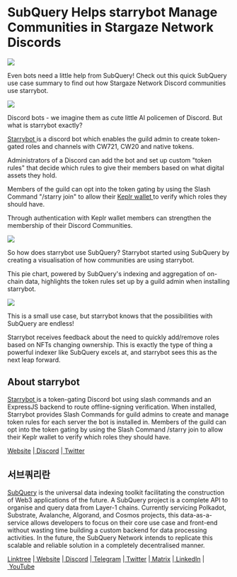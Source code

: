 # SubQuery Helps starrybot Manage Communities in Stargaze Network Discords

![](https://miro.medium.com/max/1400/0*LXboXaI3a5GKsrMJ)

Even bots need a little help from SubQuery! Check out this quick SubQuery use case summary to find out how Stargaze Network Discord communities use starrybot.

![](https://miro.medium.com/max/1400/0*zjH1e6sHA76YJCza)

Discord bots - we imagine them as cute little AI policemen of Discord. But what is starrybot exactly?

[Starrybot ](https://starrybot.xyz/)is a discord bot which enables the guild admin to create token-gated roles and channels with CW721, CW20 and native tokens.

Administrators of a Discord can add the bot and set up custom "token rules" that decide which rules to give their members based on what digital assets they hold.

Members of the guild can opt into the token gating by using the Slash Command "/starry join" to allow their [Keplr wallet ](https://www.keplr.app/)to verify which roles they should have.

Through authentication with Keplr wallet members can strengthen the membership of their Discord Communities.

![](https://miro.medium.com/max/1400/0*MkmmxPhUCW4wYzve)

So how does starrybot use SubQuery? Starrybot started using SubQuery by creating a visualisation of how communities are using starrybot.

This pie chart, powered by SubQuery's indexing and aggregation of on-chain data, highlights the token rules set up by a guild admin when installing starrybot.

![](https://miro.medium.com/max/1042/0*CW9sCC8U6-ZQ-nWK)

This is a small use case, but starrybot knows that the possibilities with SubQuery are endless!

Starrybot receives feedback about the need to quickly add/remove roles based on NFTs changing ownership. This is exactly the type of thing a powerful indexer like SubQuery excels at, and starrybot sees this as the next leap forward.

## About starrybot

[Starrybot ](https://starrybot.xyz/)is a token-gating Discord bot using slash commands and an ExpressJS backend to route offline-signing verification. When installed, Starrybot provides Slash Commands for guild admins to create and manage token rules for each server the bot is installed in. Members of the guild can opt into the token gating by using the Slash Command /starry join to allow their Keplr wallet to verify which roles they should have.

[Website](https://starrybot.xyz/) |[ Discord](https://discord.com/invite/BqjEhWzJKU) |[ Twitter](https://twitter.com/starrystarrybot)

## 서브쿼리란

[SubQuery](https://subquery.network/) is the universal data indexing toolkit facilitating the construction of Web3 applications of the future. A SubQuery project is a complete API to organise and query data from Layer-1 chains. Currently servicing Polkadot, Substrate, Avalanche, Algorand, and Cosmos projects, this data-as-a-service allows developers to focus on their core use case and front-end without wasting time building a custom backend for data processing activities. In the future, the SubQuery Network intends to replicate this scalable and reliable solution in a completely decentralised manner.

​​[Linktree](https://linktr.ee/subquerynetwork) |[ Website](https://subquery.network/) |[ Discord](https://discord.com/invite/78zg8aBSMG) |[ Telegram](https://t.me/subquerynetwork) |[ Twitter](https://twitter.com/subquerynetwork) |[ Matrix](https://matrix.to/#/#subquery:matrix.org) |[ LinkedIn](https://www.linkedin.com/company/subquery) |[ YouTube](https://www.youtube.com/channel/UCi1a6NUUjegcLHDFLr7CqLw)
